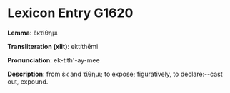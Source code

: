 # Lexicon Entry G1620

**Lemma**: ἐκτίθημι

**Transliteration (xlit)**: ektíthēmi

**Pronunciation**: ek-tith'-ay-mee

**Description**:
from ἐκ and τίθημι; to expose; figuratively, to declare:--cast out, expound.
